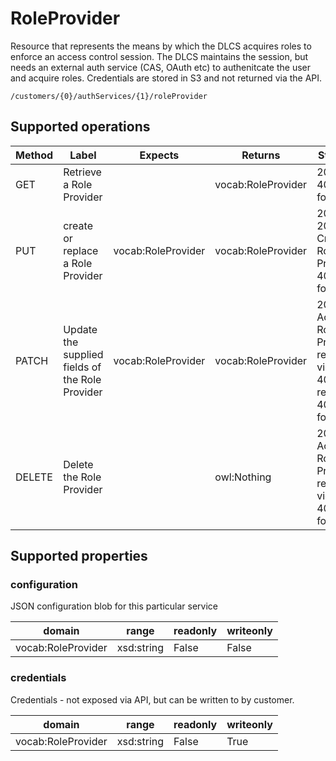 
# RoleProvider

Resource that represents the means by which the DLCS acquires roles to enforce an access control session. The DLCS maintains the session, but needs an external auth service (CAS, OAuth etc) to authenitcate the user and acquire roles. Credentials are stored in S3 and not returned via the API.


```
/customers/{0}/authServices/{1}/roleProvider
```


## Supported operations


|Method|Label|Expects|Returns|Statuses|
|--|--|--|--|--|
|GET|Retrieve a Role Provider| |vocab:RoleProvider|200 OK, 404 Not found|
|PUT|create or replace a Role Provider|vocab:RoleProvider|vocab:RoleProvider|200 OK, 201 Created Role Provider, 404 Not found|
|PATCH|Update the supplied fields of the Role Provider|vocab:RoleProvider|vocab:RoleProvider|205 Accepted Role Provider, reset view, 400 Bad request, 404 Not found|
|DELETE|Delete the Role Provider| |owl:Nothing|205 Accepted Role Provider, reset view, 404 Not found|


## Supported properties


### configuration

JSON configuration blob for this particular service


|domain|range|readonly|writeonly|
|--|--|--|--|
|vocab:RoleProvider|xsd:string|False|False|


### credentials

Credentials - not exposed via API, but can be written to by customer.


|domain|range|readonly|writeonly|
|--|--|--|--|
|vocab:RoleProvider|xsd:string|False|True|

